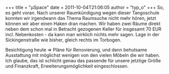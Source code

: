 +++
title = "µSpace"
date = 2011-10-04T21:06:05
author = "typ_o"
+++
So, es geht voran. Nach unserer Raumkündigung wegen dieser Tangoschule
konnten wir irgendwann das Thema Raumsuche nicht mehr hören, jetzt
können wir aber einen Haken dran machen. Wir haben zwei Räume direkt
neben dem schon mal in Betracht gezogenen Keller für insgesamt 70 EUR
incl. Nebenkosten - da kann man wirklich nichts mehr sagen. Lage in der
Sickingenstraße wie bisher, gleich rechts im Torbogen.  

  
Besichtigung heute =\> Pläne für Renovierung, und dann behutsame
Ausstattung mit möglichst wenigen von den vielen Möbeln die wir haben.
Ich glaube, das ist schlicht genau das passende für unsere jetztige
Größe und Finanzkraft, Erweiterungsmöglichkeit eingeschlossen.
